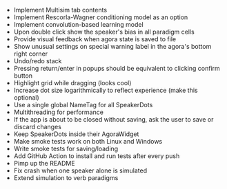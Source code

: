 * Implement Multisim tab contents
* Implement Rescorla-Wagner conditioning model as an option
* Implement convolution-based learning model
* Upon double click show the speaker's bias in all paradigm cells
* Provide visual feedback when agora state is saved to file
* Show unusual settings on special warning label in the agora's bottom right corner
* Undo/redo stack
* Pressing return/enter in popups should be equivalent to clicking confirm button
* Highlight grid while dragging (looks cool)
* Increase dot size logarithmically to reflect experience (make this optional)
* Use a single global NameTag for all SpeakerDots
* Multithreading for performance
* If the app is about to be closed without saving, ask the user to save or discard changes
* Keep SpeakerDots inside their AgoraWidget
* Make smoke tests work on both Linux and Windows
* Write smoke tests for saving/loading
* Add GitHub Action to install and run tests after every push
* Pimp up the README
* Fix crash when one speaker alone is simulated
* Extend simulation to verb paradigms

